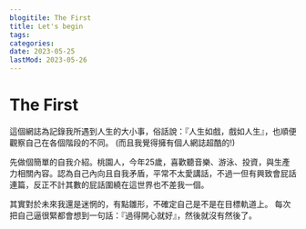 ```yaml
---
blogitile: The First
title: Let's begin
tags:
categories:
date: 2023-05-25
lastMod: 2023-05-26
---
```

#  The First

這個網誌為記錄我所遇到人生的大小事，俗話說：『人生如戲，戲如人生』，也順便觀察自己在各個階段的不同。
(而且我覺得擁有個人網誌超酷的!)

先做個簡單的自我介紹。桃園人，今年25歲，喜歡聽音樂、游泳、投資，與生產力相關內容。認為自己內向且自我矛盾，平常不太愛講話，不過一但有興致會屁話連篇，反正不計其數的屁話圍繞在這世界也不差我一個。

其實對於未來我還是迷惘的，有點雛形，不確定自己是不是在目標軌道上。
每次把自己逼很緊都會想到一句話：『過得開心就好』，然後就沒有然後了。